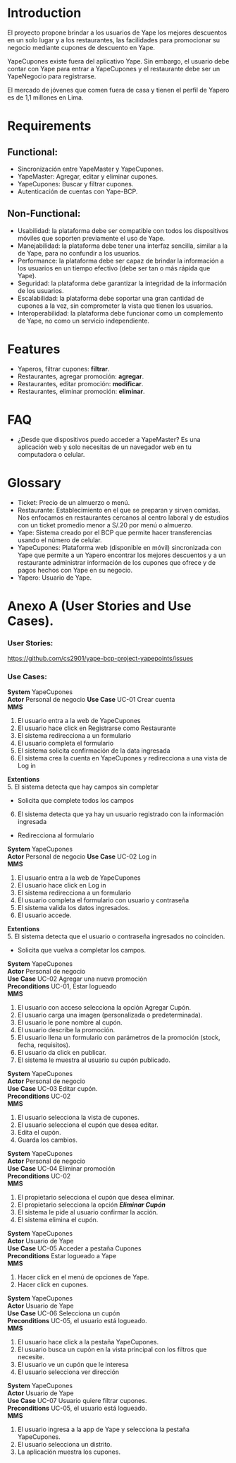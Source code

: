 # Introduction

El proyecto propone brindar a los usuarios de Yape los mejores descuentos en un solo lugar y a los restaurantes, las facilidades para promocionar su negocio mediante cupones de descuento en Yape.

YapeCupones existe fuera del aplicativo Yape. Sin embargo, el usuario debe contar con Yape para entrar a YapeCupones y el restaurante debe ser un YapeNegocio para registrarse.

El mercado de jóvenes que comen fuera de casa y tienen el perfil de Yapero es de 1,1 millones en Lima. 

# Requirements
## Functional:
* Sincronización entre YapeMaster y YapeCupones.
* YapeMaster: Agregar, editar y eliminar cupones.
* YapeCupones: Buscar y filtrar cupones.
* Autenticación de cuentas con Yape-BCP.
## Non-Functional:
* Usabilidad: la plataforma debe ser compatible con todos los dispositivos móviles que soporten previamente el uso de Yape.
* Manejabilidad: la plataforma debe tener una interfaz sencilla, similar a la de Yape, para no confundir a los usuarios.
* Performance: la plataforma debe ser capaz de brindar la información a los usuarios en un tiempo efectivo (debe ser tan o más rápida que Yape).
* Seguridad: la plataforma debe garantizar la integridad de la información de los usuarios.
* Escalabilidad: la plataforma debe soportar una gran cantidad de cupones a la vez, sin comprometer la vista que tienen los usuarios.
* Interoperabilidad: la plataforma debe funcionar como un complemento de Yape, no como un servicio independiente.

# Features
* Yaperos, filtrar cupones: **filtrar**.
* Restaurantes, agregar promoción: **agregar**.
* Restaurantes, editar promoción: **modificar**.
* Restaurantes, eliminar promoción: **eliminar**.

# FAQ
- ¿Desde que dispositivos puedo acceder a YapeMaster?
  Es una aplicación web y solo necesitas de un navegador web en tu computadora o celular.

# Glossary
* Ticket: Precio de un almuerzo o menú.
* Restaurante: Establecimiento en el que se preparan y sirven comidas. Nos enfocamos en restaurantes cercanos al centro laboral y de estudios con un ticket promedio menor a S/.20 por menú o almuerzo.
* Yape: Sistema creado por el BCP que permite hacer transferencias usando el número de celular.
* YapeCupones: Plataforma web (disponible en móvil) sincronizada con Yape que permite a un Yapero encontrar los mejores descuentos y a un restaurante administrar información de los cupones que ofrece y de pagos hechos con Yape en su negocio.
* Yapero: Usuario de Yape.

# Anexo A (User Stories and Use Cases).
### User Stories:
https://github.com/cs2901/yape-bcp-project-yapepoints/issues

### Use Cases:
**System** YapeCupones  
**Actor** Personal de negocio
**Use Case** UC-01 Crear cuenta  
**MMS**     
1. El usuario entra a la web de YapeCupones  
1. El usuario hace click en Registrarse como Restaurante  
1. El sistema redirecciona a un formulario 
1. El usuario completa el formulario
1. El sistema solicita confirmación de la data ingresada
1. El sistema crea la cuenta en YapeCupones y redirecciona a una vista de Log in

**Extentions**      
5. El sistema detecta que hay campos sin completar  
* Solicita que complete todos los campos
6. El sistema detecta que ya hay un usuario registrado con la información ingresada  
* Redirecciona al formulario

**System** YapeCupones  
**Actor** Personal de negocio
**Use Case** UC-02 Log in  
**MMS**     
1. El usuario entra a la web de YapeCupones  
1. El usuario hace click en Log in  
1. El sistema redirecciona a un formulario 
1. El usuario completa el formulario con usuario y contraseña
1. El sistema valida los datos ingresados.
1. El usuario accede.

**Extentions**      
5. El sistema detecta que el usuario o contraseña ingresados no coinciden.
* Solicita que vuelva a completar los campos.

**System** YapeCupones    
**Actor** Personal de negocio  
**Use Case** UC-02 Agregar una nueva promoción  
**Preconditions** UC-01, Estar logueado  
**MMS**  
1. El usuario con acceso selecciona la opción Agregar Cupón.
1. El usuario carga una imagen (personalizada o predeterminada).
1. El usuario le pone nombre al cupón.
1. El usuario describe la promoción.
1. El usuario llena un formulario con parámetros de la promoción (stock, fecha, requisitos).
1. El usuario da click en publicar.
1. El sistema le muestra al usuario su cupón publicado.  


**System** YapeCupones    
**Actor** Personal de negocio  
**Use Case** UC-03 Editar cupón.  
**Preconditions** UC-02  
**MMS**    
1. El usuario selecciona la vista de cupones.
1. El usuario selecciona el cupón que desea editar.
1. Edita el cupón.
1. Guarda los cambios.

**System** YapeCupones    
**Actor** Personal de negocio  
**Use Case** UC-04 Eliminar promoción  
**Preconditions** UC-02  
**MMS**  
1. El propietario selecciona el cupón que desea eliminar.
1. El propietario selecciona la opción ***Eliminar Cupón***
1. El sistema le pide al usuario confirmar la acción.
1. El sistema elimina el cupón.


**System** YapeCupones  
**Actor** Usuario de Yape  
**Use Case** UC-05 Acceder a pestaña Cupones  
**Preconditions** Estar logueado a Yape  
**MMS**  
1. Hacer click en el menú de opciones de Yape.
1. Hacer click en cupones.

**System** YapeCupones  
**Actor** Usuario de Yape  
**Use Case** UC-06 Selecciona un cupón  
**Preconditions** UC-05, el usuario está logueado.  
**MMS**  
1. El usuario hace click a la pestaña YapeCupones.
1. El usuario busca un cupón en la vista principal con los filtros que necesite.
1. El usuario ve un cupón que le interesa
1. El usuario selecciona ver dirección

**System** YapeCupones  
**Actor** Usuario de Yape  
**Use Case** UC-07 Usuario quiere filtrar cupones.  
**Preconditions** UC-05, el usuario está logueado.  
**MMS**  
1. El usuario ingresa a la app de Yape y selecciona la pestaña YapeCupones.
1. El usuario selecciona un distrito.
1. La aplicación muestra los cupones.

